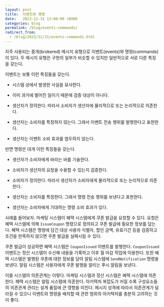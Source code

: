 ```yaml
---
layout: post
title:  이벤트와 명령
date:   2023-12-31 13:00:00 +0900
categories: blog
permalink: /blog/events-commands/
redirect_from:
  - /blog/2023/12/31/events-commands.html
---
```


자주 사용되는 중개(brokered) 메시지 유형으로 이벤트(events)와 명령(commands)이 있다. 두 메시지 유형은 구현의 일부가 비슷할 수 있지만 일반적으로 서로 다른 특징을 갖는다.

<!--more-->

이벤트는 보통 이런 특징들을 갖는다.

- 시스템 상에서 발생한 사실을 묘사한다.

- 이미 과거에 벌어진 일이기 때문에 검증 대상이 아니다.

- 생산자가 정의한다. 따라서 소비자가 생산자에 물리적으로 또는 논리적으로 의존한다.

- 생산자는 소비자를 특정하지 않는다. 그래서 이벤트 전송 행위를 발행한다고 표현한다.

- 생산자는 이벤트 소비 효과를 염두하지 않는다.

반면 명령은 대개 이런 특징들을 갖는다.

- 생산자가 소비자에게 바라는 바를 기술한다.

- 소비자가 생산자의 요청을 수용할 수 있는지 검증한다.

- 소비자가 정의한다. 따라서 생산자가 소비자에게 물리적으로 또는 논리적으로 의존한다.

- 생산자는 소비자를 특정한다. 그래서 명령 전송 행위를 보낸다고 표현한다.

- 생산자는 소비자에게 기대하는 명령 소비 효과가 있다.

사례를 들어보자. 마케팅 시스템이 혜택 시스템에게 쿠폰 발급을 요청할 수 있다. 요청은 혜택 시스템에 의해 `IssueCoupon` 명령으로 정의되고 쿠폰 발급에 필요한 정보를 담는다. 혜택 시스템은 명령에 담긴 대상 사용자 식별자, 할인 금액, 유효기간 등을 검증하고 조건을 만족하지 않으면 쿠폰 발급을 실패시킬 수 있다.

쿠폰 발급이 성공하면 혜택 시스템은 `CouponIssued` 이벤트를 발행한다. `CouponIssued` 이벤트는 정산 시스템이 수신해 내용을 기록하고 이후 월 마감 작업에 이용한다. 또한 혜택 시스템은 발행된 쿠폰에 대한 정보를 담아 알림 시스템에 `SendNotification` 명령을 보낸다. 알림 시스템은 사용자에게 쿠폰 발행을 알리는 푸시 알림을 보낸다.

이들 시스템의 의존관계는 이렇다. 마케팅 시스템과 정산 시스템은 혜택 시스템에 의존한다. 혜택 시스템은 알림 시스템에 의존한다. 아키텍처 복잡도가 커질 수록 구성요소들의 의존관계 관리는 설계 품질에 큰 영향을 미친다. 메시지 성격에 따라서 의존관계가 달라질 수 있으니 이벤트와 명령을 배치할 때 관련 범위의 아키텍처를 충분히 고려하는 것이 좋다.
